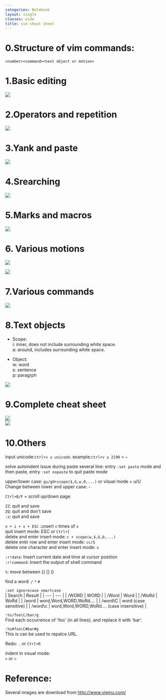 ```yaml
---
categories: Notebook
layout: single
classes: wide
title: vim cheat sheet
---
```


# 0.Structure of vim commands:  
`<number><command><text object or motion>`

# 1.Basic editing

![](https://pengfei-zheng.github.io/assets/images/notebook/vim-cheat-sheet/1-basic-editing.gif)  

# 2.Operators and repetition

![](https://pengfei-zheng.github.io/assets/images/notebook/vim-cheat-sheet/2-operators-repetition.gif)  

# 3.Yank and paste

![](https://pengfei-zheng.github.io/assets/images/notebook/vim-cheat-sheet/3-yank-paste.gif)  

# 4.Srearching

![](https://pengfei-zheng.github.io/assets/images/notebook/vim-cheat-sheet/4-searching.gif)  

# 5.Marks and macros

![](https://pengfei-zheng.github.io/assets/images/notebook/vim-cheat-sheet/5-marks-macros.gif)  

# 6. Various motions

![](https://pengfei-zheng.github.io/assets/images/notebook/vim-cheat-sheet/5-marks-macros.gif)  

![](https://pengfei-zheng.github.io/assets/images/notebook/vim-cheat-sheet/5-move-cursor.gif)  

# 7.Various commands

![](https://pengfei-zheng.github.io/assets/images/notebook/vim-cheat-sheet/7-various-commands.gif)  

# 8.Text objects  

 - Scope:  
i: inner, does not include surrounding white space.  
a: around, includes surrounding white space.  

 - Object:  
w: word  
s: sentence  
p: paragrph  

![](https://pengfei-zheng.github.io/assets/images/notebook/vim-cheat-sheet/8-text-objects.png)  

# 9.Complete cheat sheet  

![](https://pengfei-zheng.github.io/assets/images/notebook/vim-cheat-sheet/A_complete_graphical_cheat_sheet_1.gif)  
![](https://pengfei-zheng.github.io/assets/images/notebook/vim-cheat-sheet/A_complete_graphical_cheat_sheet_2.gif)  
# 10.Others  

input unicode:`ctrl+v u unicode`. example:`ctrl+v u 2190` = `←`   

solve autoindent issue during paste several line: entry `:set paste` mode and then paste, entry `:set nopaste` to quit paste mode  

upper/lower case: `gu/gU+scope($,G,w,0,...)` or visual mode + u/U  
Change between lower and upper case: `~`

`Ctrl+B/F` = scroll up/down page

`ZZ`: quit and save  
`ZQ`: quit and don't save  
`:x`: quit and save  

`n + i + x + ESC` :`i`nsert `n` times of `x`  
quit insert mode: ESC or `Ctrl+[`  
delete and enter insert mode: `c + scope(w,$,G,b,...)`  
delete entir row and enter insert mode: `cc/S`  
delete one character and enter insert mode: `s`  

`:r!date`: Insert current date and time at cursor position  
`:r!command`: Insert the output of shell command  

`%`: move between {} [] ()  

find a word: `/` `*` `#`  

`:set ignorecase smartcase`  
| Search  | Result                                      |
| ---     | ---                                         |
| /WORD   | WORD                                        |
| /Word   | Word                                        |
| /WoRd   | WoRd                                        |
| /word   | word,Word,WORD,WoRd....                     |
| /word\C | word                     (case sensitive)   |
| /word\c | word,Word,WORD,WoRd....  (case insensitive) |

`:%s/foo\C/bar/g`  
Find each occurrence of 'foo' (in all lines), and replace it with 'bar'.  

`:%s#foo\C#bar#g`  
This is can be used to repalce URL.  

Redo: `.` or `Ctrl+R`  

indent in visual mode:  
`>` or `<`  

# Reference:

Several images are download from <http://www.viemu.com/>
